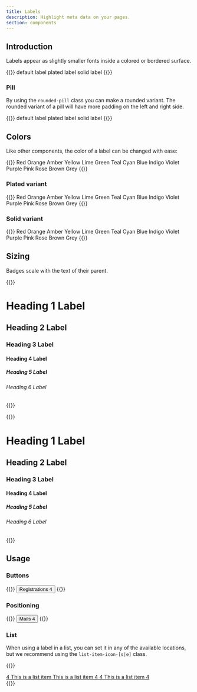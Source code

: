 ```yaml
---
title: Labels
description: Highlight meta data on your pages.
section: components
---
```


## Introduction
Labels appear as slightly smaller fonts inside a colored or bordered surface.

{{<example>}}
<span class="label">default label</span>
<span class="label label-plated">plated label</span>
<span class="label label-solid">solid label</span>
{{</example>}}

### Pill
By using the `rounded-pill` class you can make a rounded variant. The rounded variant of a pill will have more padding on the left and right side.

{{<example>}}
<span class="label rounded-pill">default label</span>
<span class="label label-plated rounded-pill">plated label</span>
<span class="label label-solid rounded-pill">solid label</span>
{{</example>}}

## Colors
Like other components, the color of a label can be changed with ease:

{{<example>}}
<span class="label red">Red</span>
<span class="label orange">Orange</span>
<span class="label amber">Amber</span>
<span class="label yellow">Yellow</span>
<span class="label lime">Lime</span>
<span class="label green">Green</span>
<span class="label teal">Teal</span>
<span class="label cyan">Cyan</span>
<span class="label blue">Blue</span>
<span class="label indigo">Indigo</span>
<span class="label violet">Violet</span>
<span class="label purple">Purple</span>
<span class="label pink">Pink</span>
<span class="label rose">Rose</span>
<span class="label brown">Brown</span>
<span class="label grey">Grey</span>
{{</example>}}

### Plated variant
{{<example>}}
<span class="label label-plated red">Red</span>
<span class="label label-plated orange">Orange</span>
<span class="label label-plated amber">Amber</span>
<span class="label label-plated yellow">Yellow</span>
<span class="label label-plated lime">Lime</span>
<span class="label label-plated green">Green</span>
<span class="label label-plated teal">Teal</span>
<span class="label label-plated cyan">Cyan</span>
<span class="label label-plated blue">Blue</span>
<span class="label label-plated indigo">Indigo</span>
<span class="label label-plated violet">Violet</span>
<span class="label label-plated purple">Purple</span>
<span class="label label-plated pink">Pink</span>
<span class="label label-plated rose">Rose</span>
<span class="label label-plated brown">Brown</span>
<span class="label label-plated grey">Grey</span>
{{</example>}}

### Solid variant
{{<example>}}
<span class="label label-solid red">Red</span>
<span class="label label-solid orange">Orange</span>
<span class="label label-solid amber">Amber</span>
<span class="label label-solid yellow">Yellow</span>
<span class="label label-solid lime">Lime</span>
<span class="label label-solid green">Green</span>
<span class="label label-solid teal">Teal</span>
<span class="label label-solid cyan">Cyan</span>
<span class="label label-solid blue">Blue</span>
<span class="label label-solid indigo">Indigo</span>
<span class="label label-solid violet">Violet</span>
<span class="label label-solid purple">Purple</span>
<span class="label label-solid pink">Pink</span>
<span class="label label-solid rose">Rose</span>
<span class="label label-solid brown">Brown</span>
<span class="label label-solid grey">Grey</span>
{{</example>}}

## Sizing
Badges scale with the text of their parent.

{{<example>}}
<h1>Heading 1 <span class="label rose">Label</span></h1>
<h2>Heading 2 <span class="label red">Label</span></h2>
<h3>Heading 3 <span class="label orange">Label</span></h3>
<h4>Heading 4 <span class="label amber">Label</span></h4>
<h5>Heading 5 <span class="label yellow">Label</span></h5>
<h6>Heading 6 <span class="label brown">Label</span></h6>
{{</example>}}

{{<example>}}
<h1>Heading 1 <span class="label purple rounded-pill">Label</span></h1>
<h2>Heading 2 <span class="label violet rounded-pill">Label</span></h2>
<h3>Heading 3 <span class="label indigo rounded-pill">Label</span></h3>
<h4>Heading 4 <span class="label blue rounded-pill">Label</span></h4>
<h5>Heading 5 <span class="label cyan rounded-pill">Label</span></h5>
<h6>Heading 6 <span class="label teal rounded-pill">Label</span></h6>
{{</example>}}

## Usage
### Buttons
{{<example>}}
<button type="button" class="btn btn-primary">
  Registrations <span class="label label-solid red">4</span>
</button>
{{</example>}}

### Positioning
{{<example>}}
<button type="button" class="btn btn-primary position-relative">
  Mails
  <span class="position-absolute top-0 start-100 translate-center label label-solid red rounded-pill">
    4
  </span>
</button>
{{</example>}}

### List
When using a label in a list, you can set it in any of the available locations, but we recommend using the `list-item-icon-[s|e]` class.

{{<example>}}
<div class="list list-dividers-full border">
  <a href="#" class="list-item list-item-action">
    <span class="list-item-icon-s">
      <span class="label label-solid blue">4</span>
    </span>
    <span class="list-item-label">This is a list item</span>
  </a>
  <a href="#" class="list-item list-item-action">
    <span class="list-item-label">This is a list item</span>
    <span class="list-item-icon-e">
      <span class="label label-plated blue">4</span>
    </span>
  </a>
  <a href="#" class="list-item list-item-action">
    <span class="list-item-icon-s">
      <span class="label blue">4</span>
    </span>
    <span class="list-item-label">This is a list item</span>
    <span class="list-item-icon-e">
      <span class="label label-solid blue">4</span>
    </span>
  </a>
</div>
{{</example>}}
